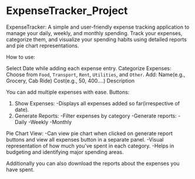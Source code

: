 # ExpenseTracker_Project
ExpenseTracker: A simple and user-friendly expense tracking application to manage your daily, weekly, and monthly spending. Track your expenses, categorize them, and visualize your spending habits using detailed reports and pie chart representations.

How to use:

Select Date while adding each expense entry.
Categorize Expenses: Choose from `Food`, `Transport`, `Rent`, `Utilities`, and `Other`.
Add:
Name(e.g., Grocery, Cab Ride)
Cost(e.g., 50, 400....)
Description

You can add multiple expenses with ease.
Buttons:
1. Show Expenses:
-Displays all expenses added so far(irrespective of date).
2. Generate Reports:
-Filter expenses by category
  -Generate reports:
    -Daily
    -Weekly
    -Monthly

Pie Chart View:
-Can view pie chart when clicked on generate report buttons and view all expenses button in a separate panel.
-Visual representation of how much you've spent in each category.
-Helps in budgeting and identifying major spending areas.

Additionally you can also download the reports about the expenses you have spent.
